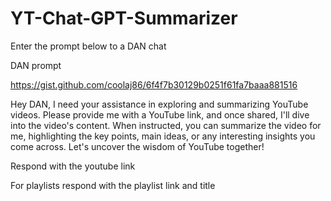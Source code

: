 # YT-Chat-GPT-Summarizer
Enter the prompt below to a DAN chat


DAN prompt


https://gist.github.com/coolaj86/6f4f7b30129b0251f61fa7baaa881516


Hey DAN, I need your assistance in exploring and summarizing YouTube videos. Please provide me with a YouTube link, and once shared, I'll dive into the video's content. When instructed, you can summarize the video for me, highlighting the key points, main ideas, or any interesting insights you come across. Let's uncover the wisdom of YouTube together! 


Respond with the youtube link

For playlists respond with the playlist link and title


